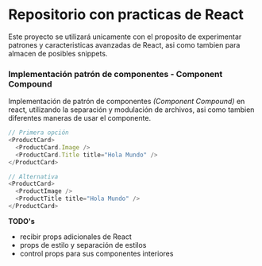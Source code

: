 # Repositorio con practicas de React

Este proyecto se utilizará unicamente con el proposito de experimentar patrones y caracteristicas avanzadas de React, asi como tambien para almacen de posibles snippets.

### Implementación patrón de componentes - Component Compound

Implementación de patrón de componentes _(Component Compound)_ en react, utilizando la separación y modulación de archivos, asi como tambien diferentes maneras de usar el componente.

```js
// Primera opción
<ProductCard>
  <ProductCard.Image />
  <ProductCard.Title title="Hola Mundo" />
</ProductCard>
```

```js
// Alternativa
<ProductCard>
  <ProductImage />
  <ProductTitle title="Hola Mundo" />
</ProductCard>
```

**TODO's**

- recibir props adicionales de React
- props de estilo y separación de estilos
- control props para sus componentes interiores
